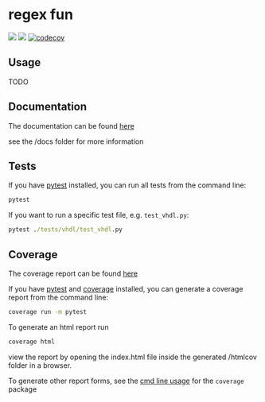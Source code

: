 # regex fun

[![](https://github.com/m-tosch/regex_fun/workflows/ci-build/badge.svg)](https://github.com/m-tosch/regex_fun/actions?query=workflow%3Aci-build)
[![](https://github.com/m-tosch/regex_fun/workflows/docs/badge.svg)](https://m-tosch.github.io/regex_fun/)
[![codecov](https://codecov.io/gh/m-tosch/regex_fun/branch/master/graph/badge.svg)](https://codecov.io/gh/m-tosch/regex_fun)

## Usage

TODO

## Documentation

The documentation can be found [here](https://m-tosch.github.io/regex_fun/)

see the /docs folder for more information

## Tests

If you have [pytest](https://pypi.org/project/pytest/) installed, you can run all tests from the command line:

```cmd
pytest
```

If you want to run a specific test file, e.g. `test_vhdl.py`:

```cmd
pytest ./tests/vhdl/test_vhdl.py
```

## Coverage

The coverage report can be found [here](https://codecov.io/gh/m-tosch/regex_fun)

If you have [pytest](https://pypi.org/project/pytest/) and [coverage](https://pypi.org/project/coverage/) installed, you can generate a coverage report from the command line:

```cmd
coverage run -m pytest
```

To generate an html report run

```cmd
coverage html
```

view the report by opening the index.html file inside the generated /htmlcov folder in a browser.

To generate other report forms, see the [cmd line usage](https://coverage.readthedocs.io/en/coverage-5.1/cmd.html) for the `coverage` package
